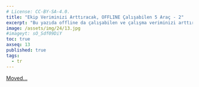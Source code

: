 ```yaml
---
# License: CC-BY-SA-4.0.
title: "Ekip Veriminizi Arttıracak, OFFLINE Çalışabilen 5 Araç - 2"
excerpt: "Bu yazıda offline da çalışabilen ve çalışma veriminizi arttıracağını düşündüğüm 5 araçtan bahsediyorum."
image: /assets/img/24/13.jpg
#imageyt: sO_Sdf09DiY
toc: true
axseq: 13
published: true
tags:
  - tr
---
```


<!-- markdownlint-capture -->
<!-- markdownlint-disable -->
<script type="text/javascript">
    window.location.href = "https://ayazar.dev/devops/tool/index.html";
</script>
<!-- markdownlint-restore -->

[Moved...](https://ayazar.dev/devops/tool/index.html)
